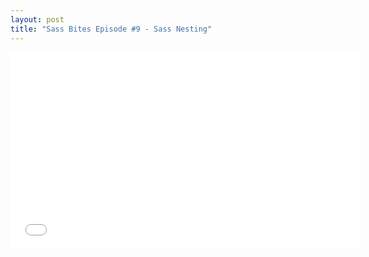 ```yaml
---
layout: post
title: "Sass Bites Episode #9 - Sass Nesting"
---
```


<iframe width='560' height='315' src='//www.youtube.com/embed/tGd9c4knERw' frameborder='0' allowfullscreen></iframe>